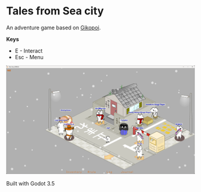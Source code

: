 # Tales from Sea city

An adventure game based on [Gikopoi](https://gikopoipoi.net).

**Keys**

* E - Interact
* Esc - Menu

![](/Assets/screenshots/gikostory.png)

Built with Godot 3.5